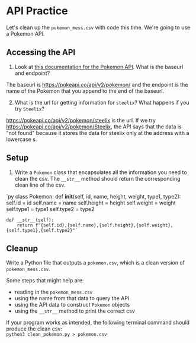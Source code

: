 # API Practice
Let's clean up the `pokemon_mess.csv` with code this time. We're going to use a Pokemon API.

## Accessing the API
1. Look at [this documentation for the Pokemon API](https://pokeapi.co/docs/v2#pokemon). What is the baseurl and endpoint?

 The baseurl is https://pokeapi.co/api/v2/pokemon/ and the endpoint is the name of the Pokemon that you append to the end of the baseurl.

2. What is the url for getting information for `steelix`? What happens if you try `Steelix`?

 https://pokeapi.co/api/v2/pokemon/steelix is the url. If we try https://pokeapi.co/api/v2/pokemon/Steelix, the API says that the data is "not found" because it stores the data for steelix only at the address with a lowercase s.

## Setup
1. Write a `Pokemon` class that encapsulates all the information you need to clean the csv. The `__str__` method should return the corresponding clean line of the csv.

 `py
 class Pokemon:
    def __init__(self, id, name, height, weight, type1, type2):
        self.id = id
        self.name = name
        self.height = height
        self.weight = weight
        self.type1 = type1
        self.type2 = type2

    def __str__(self):
        return f"{self.id},{self.name},{self.height},{self.weight},{self.type1},{self.type2}"`

## Cleanup
Write a Python file that outputs a `pokemon.csv`, which is a clean version of `pokemon_mess.csv`.

Some steps that might help are:
 - reading in the `pokemon_mess.csv`
 - using the name from that data to query the API
 - using the API data to construct `Pokemon` objects
 - using the `__str__` method to print the correct csv

If your program works as intended, the following terminal command should produce the clean csv:  
`python3 clean_pokemon.py > pokemon.csv`
